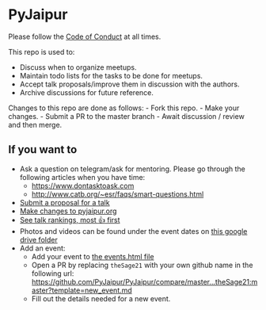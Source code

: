 # PyJaipur

Please follow the [Code of Conduct](https://www.python.org/psf/conduct/) at all times.

This repo is used to:
- Discuss when to organize meetups.
- Maintain todo lists for the tasks to be done for meetups.
- Accept talk proposals/improve them in discussion with the authors.
- Archive discussions for future reference.

Changes to this repo are done as follows:
    - Fork this repo.
    - Make your changes.
    - Submit a PR to the master branch
    - Await discussion / review and then merge. 

## If you want to

- Ask a question on telegram/ask for mentoring. Please go through the following articles when you have time:
    - https://www.dontasktoask.com
    - http://www.catb.org/~esr/faqs/smart-questions.html
- [Submit a proposal for a talk](https://github.com/PyJaipur/Talks/issues/new)
- [Make changes to pyjaipur.org](https://github.com/PyJaipur/PyJaipur/blob/master/website/README.md)
- [See talk rankings, most :+1: first](https://github.com/PyJaipur/PyJaipur/issues?utf8=%E2%9C%93&q=is%3Aopen+label%3Aupcoming+label%3Atalks+sort%3Areactions-%2B1-desc)
- Photos and videos can be found under the event dates on [this google drive folder](https://drive.google.com/drive/folders/1cuZ9h7VYSXlJUYMALhBK62STvgoXMLn3?usp=sharing)
- Add an event:
    - Add your event to [the events.html file](https://github.com/PyJaipur/PyJaipur/blob/master/website/src/.events.html)
    - Open a PR by replacing `theSage21` with your own github name in the following url: <https://github.com/PyJaipur/PyJaipur/compare/master...theSage21:master?template=new_event.md>
    - Fill out the details needed for a new event.
